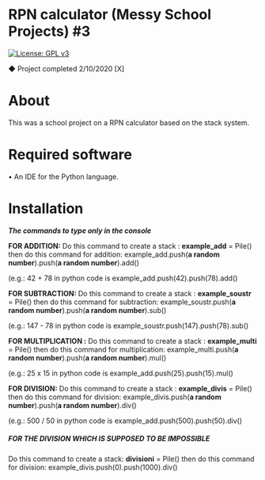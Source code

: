 # RPN calculator (Messy School Projects) #3
[![License: GPL v3](https://img.shields.io/badge/License-GPLv3-blue.svg)](https://www.gnu.org/licenses/gpl-3.0)

◆ Project completed 2/10/2020 [X]

# About

This was a school project on a RPN calculator based on the stack system.

# Required software

• An IDE for the Python language.

# Installation

***The commands to type only in the console***

**FOR ADDITION:**
Do this command to create a stack : **example_add** = Pile()
then do this command for addition: example_add.push(**a random number**).push(**a random number**).add()

(e.g.: 42 + 78 in python code is example_add.push(42).push(78).add()
 
**FOR SUBTRACTION:**
Do this command to create a stack : **example_soustr** = Pile()
then do this command for subtraction: example_soustr.push(**a random number**).push(**a random number**).sub()

(e.g.: 147 - 78 in python code is example_soustr.push(147).push(78).sub()
 
**FOR MULTIPLICATION :**
Do this command to create a stack : **example_multi** = Pile()
then do this command for multiplication: example_multi.push(**a random number**).push(**a random number**).mul()

(e.g.: 25 x 15 in python code is example_add.push(25).push(15).mul()
 
**FOR DIVISION:**
Do this command to create a stack : **example_divis** = Pile()
then do this command for division: example_divis.push(**a random number**).push(**a random number**).div()

(e.g.: 500 / 50 in python code is example_add.push(500).push(50).div()

 
##### FOR THE DIVISION WHICH IS SUPPOSED TO BE IMPOSSIBLE #####
Do this command to create a stack: **divisioni** = Pile()
then do this command for division: example_divis.push(0).push(1000).div()
